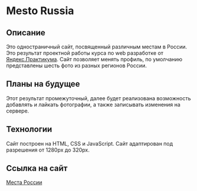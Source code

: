 # Mesto Russia

## Описание
Это одностраничный сайт, посвященный различным местам в России. Это результат проектной работы курса по web разработке от [Яндекс.Практикума](https://praktikum.yandex.ru/).
Сайт позволяет менять профиль, по умолчанию представлены шесть фото из разных регионов России.

## Планы на будущее
 Этот результат промежуточный, далее будет реализована возможность добавлять и лайкать фотографии, а также записывать изменения на сервере.

## Технологии
Сайт построен на HTML, CSS и JavaScript.
Сайт адаптирован под разрешения от 1280px до 320px.


## Ссылка на сайт
[Места России](https://osa-yp.github.io/mesto/)
